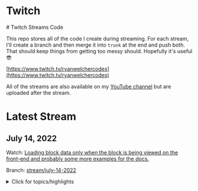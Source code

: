 <html>
	<head></head>
	<body>
		<main>
			<h1>Twitch</h1>
		</main>
	</body>
</html>
# Twitch Streams Code

This repo stores all of the code I create during streaming. For each stream, I'll create a branch and then merge it into `trunk` at the end and push both. That should keep things from getting too messy should. Hopefully it's useful 😎

[https://www.twitch.tv/ryanwelchercodes](https://www.twitch.tv/ryanwelchercodes)

All of the streams are also available on my [YouTube channel](https://www.youtube.com/channel/UC_kRIqFHtN8ccB_mTmHyGDg) but are uploaded after the stream.

# Latest Stream

## July 14, 2022

Watch: [Loading block data only when the block is being viewed on the front-end and probably some more examples for the docs.](https://www.twitch.tv/videos/1531582616)

Branch: [stream/july-14-2022](https://github.com/ryanwelcher/twitch/tree/stream/july-14-2022)

<details>
<summary>Click for topics/highlights</summary>

-   Set up a dynamic block to use `viewScript` in order to load a JavaScript file on the FE.
-   Worked with IntersectionObserver to do some fun things
-   Learned a lot about useEffect.

# 2022

<details>
<summary>Testing the configuration options for the @wordpress/scripts package and then creating code examples for the Block Editor handbook docs.</summary>

-   Date: June 23, 2022
-   [Watch on YouTube](https://www.youtube.com/watch?v=UOiWgbK546Q)

-   Topics/Highlights:
-   Quick look at the @wordpress/scripts package documentation.
-   Plugin scaffold overview.
-   Default scripts package setup.
-   Set up for having multiple blocks.
-   Using a custom directory name instead of src.
-   Customizing the output directory.
-   Configuring the build process to detect blocks and using custom entry points.
-   Using the viewScript property in block.json to load a script on the front end only.
-   Using the viewScript property with a dynamic block.
</details>

<details>
<summary>Reviewing changes to the @wordpress/scripts package and trying out Thunks for the first time!</summary>

-   Date: May 12, 2022
-   [Watch on YouTube](https://www.youtube.com/watch?v=SjaBjNmewPQ)

-   Topics/Highlights:
-   Demonstrated how the `@wordpress/scripts` package handles multiple blocks natively
-   Talked about use the `--webpack-src-dir` flag to set a custom directory name for your blocks
-   Used the `--webpack-copy-php` flag to copy `.php` to the build directory.
-   Converted the data store for our prepublish checklist to use thunks. **Note: We has to use the `__experimentalUseThunks: true` option but it looks like thunks will [be enabled by default in WordPress 6.0](https://github.com/WordPress/gutenberg/pull/38853)**
</details>

<details>
<summary>Creating a custom admin screen using Gutenberg packages and components. Part 4</summary>

-   Date: Apr 21, 2022
-   [Watch on Twitch](https://www.twitch.tv/videos/1462692195)

-   Topics/Highlights:
_ Briefly discussed [Thunks in Wordpress](https://developer.wordpress.org/block-editor/how-to-guides/thunks/)
_ Completed the datastore.
_ Created the plugin to be loaded into the post editor
_ Integrated the datastore with our plugin \* Used `<PluginDocumentSettingPanel/>` to provide the user with feedback.
</details>

<details>
<summary>Creating a custom admin screen using Gutenberg packages and components. Part 3</summary>

-   Date: Apr 14, 2022
-   [Watch on Twitch](https://www.twitch.tv/videos/1455719593)

-   Topics/Highlights:
_ Fought with state any my datastore. REALLY need to figure out how controls work.🤦‍♂️
_ Added user preferences for the panel toggle state \* Abstracted out a new component for creating settings sections.
</details>

<details>
<summary>Creating a custom admin screen using Gutenberg packages and components. Part 2</summary>

-   Date: Apr 7, 2022
-   [Watch on YouTube](https://www.youtube.com/watch?v=NcLCZxbuwY0)

-   Topics/Highlights:
_ Remove the tabs for a better UI
_ Create a custom datastore for our settings \* Continued to work on the `<WordCount/>` and `<FeaturedImage/>`
</details>

<details>
<summary>Creating a custom admin screen using Gutenberg packages and components. Part 1</summary>

-   Date: Mar 31, 2022
-   [Watch on YouTube](https://www.youtube.com/watch?v=HjLZ4LkRcKo)

-   Topics/Highlights:
_ Registered a new admin page for the plugin settings page.
_ Used `render` from the `@wordpress/element` package to render our basic settings page.
_ Messed around with the `<TabPanel />` component to manage the different sections of the page.
_ Learned a great trick to enqueue the matching CSS for any package we reference.
_ Set up a new option to save our data.
_ Used `getEntityProp` hook to access our setting. \* Learned that although we can set the value of the option using the hook in state, we have to also used `saveEditedEntityRecord` to persist the change in the database.
</details>

<details>
<summary>Integrating a custom post type into Gutenberg and Full Site Editing</summary>

-   Date: Mar 3, 2022
-   [Watch on YouTube](https://www.youtube.com/watch?v=vr3wgD9IZRA)

-   Topics/Highlights:
_ Scaffolding the plugin using the @wordpress/create-block
_ Registering the custom post type.
_ Registering some post meta ( custom fields )
_ Creating a custom document settings panel to manage the post meta.
_ Creating a separate build process for our panel.
_ Manually enqueueing the assets for our panel.
_ Restricting the JavaScript to only load for the custom post type.
_ Registering the plugin for our panel.
_ Accessing the post meta with the useEntityProp hook.
_ Adding the DatePicker and TextControl controls to our panel.
_ Registering the block to display our post meta.
_ Adding a block template to our custom post type
_ Adding templates to a block theme for our custom post type
_ Updating the archive template in the Site Editor
</details>

<details>
<summary>Getting started contributing to Gutenberg and creating a PR for the create-block package.</summary>

-   Date: Mar 24, 2022
-   [Watch on YouTube](https://www.youtube.com/watch?v=2AeX-1qeA_g)

-   Topics/Highlights:
_ There is no code for this stream in the repo.
_ We talk about getting set up locally for contributing to Gutenberg.
_ We walked through creating a new issue for our feature - [#39722](https://github.com/WordPress/gutenberg/issues/39722)
_ We added the `npmDevDependencies` template variable to the `@wordpress/create-block` package
_ We walked through creating a pull request for our changes - [#39723](https://github.com/WordPress/gutenberg/pull/39723)
_ We got it merged! Huge props to @dgwyer for the suggestion and getting co-contributor credit on the changes!
</details>

<details>
<summary>Looking at block deprecation strategies.</summary>

-   Date: Feb 17, 2022
-   [Watch on YouTube](https://www.youtube.com/watch?v=BWXcQEbVSx8)
-   [Branch](https://github.com/ryanwelcher/twitch/tree/stream/feb-17-2022)

-   Topics/Highlights:
_ We talk about using deprecations for static blocks.
_ We learn how to convert a static block to a dynamic one
</details>

<details>
<summary>Creating a Block Based Theme with Daisy Olsen. Part 3.</summary>
* Date: Feb 10, 2022
* [Watch on YouTube](https://www.youtube.com/watch?v=kmbiQ6TsYd0)
* [Branch](https://github.com/ryanwelcher/twitch/tree/stream/feb-10-2022)

-   Topics/Highlights:
_ Final stream with Daisy 😞
_ We create a single post with a sidebar
_ We create a 404 page
_ Demo the upcoming style pattern changes
</details>

<details>
<summary>Looking at Block locking, create-block, and script packages updates.</summary>

-   Date: Feb 3, 2022
-   [Watch on YouTube](https://www.youtube.com/watch?v=kmbiQ6TsYd0)
-   [Branch](https://github.com/ryanwelcher/twitch/tree/stream/feb-3-2022)

-   Topics/Highlights:
_ Demo'd block-level locking using this [repo/plugin.](https://github.com/ryanwelcher/gutenberg-block-level-locking)
_ Demo'd how `@wordpress/scripts` now supports multiple blocks by default.
_ Went through the updates to the `@wordpress/create-block` package.
_ Create a template for the `@wordpress/create-block` package for Dynamic blocks. \* Published the template to [npm.](https://www.npmjs.com/package/@ryanwelcher/dynamic-block-template)
</details>

<details>
<summary>Converting a widget to a custom block. Part 2</summary>

-   Date: Jan 27, 2022
-   [Watch on YouTube](https://www.youtube.com/watch?v=3E4pcubPkEo&t=2s)
-   [Branch](https://github.com/ryanwelcher/twitch/tree/stream/jan-27-2022)

-   Topics/Highlights:
_ Used the `useEffect` and `useState` hooks
_ Added caching for the front end via the [Transient API](https://developer.wordpress.org/apis/handbook/transients/)
</details>

<details>
<summary>Converting a widget to a custom block. Part 1</summary>

-   Date: Jan 20, 2022
-   [Watch on YouTube](https://www.youtube.com/watch?v=ls1_XTfQJmg)
-   [Branch](https://github.com/ryanwelcher/twitch/tree/stream/jan-20-2022)

-   Topics/Highlights:
_ Daisy was feeling under the weather so we switched topics
_ Explored an existing widget to convert into a blocks
_ Scaffolded the files with the `@wordpress/create-block` package
_ Started with retrieving Gutenberg props via their [API](https://docs.github.com/en/rest/reference/commits). \* Created the attributes and controls to manage the params for the query
</details>

<details>
<summary>Creating a block-based theme part 2</summary>

-   Date: Jan 13, 2022
-   [Watch on YouTube](https://www.youtube.com/watch?v=NX_7P2lvuwU)
-   [Branch](https://github.com/ryanwelcher/twitch/tree/stream/jan-13-2022)

-   Topics/Highlights:
_ Joined by Daisy Olsen
_ Created a header.html and footer.html template parts
_ Discovered an issue with the Navigation block that has [already been fixed](https://github.com/WordPress/gutenberg/pull/37718) and will be released with the next version of the Gutenberg plugin.
_ Defined a custom gradient in theme.json
</details>

<details>
<summary>Creating a block-based theme part 1</summary>

-   Date: Jan 6, 2022
-   [Watch on YouTube](https://www.youtube.com/watch?v=NX_7P2lvuwU)
-   [Branch](https://github.com/ryanwelcher/twitch/tree/stream/jan-6-2022)

-   Topics/Highlights:
_ Joined by Daisy Olsen
_ Went through how Block Based Themes are structure by examining the TwentyTwentyTwo theme
_ Started creating a theme from scratch
_ Created a couple of templates \* Used theme.json to define some settings and styles.
</details>

# 2021

<details>
<summary>First steam! Let's mess with some custom blocks</summary>

-   Date: Sept 17, 2021
-   [Watch on YouTube](https://www.youtube.com/watch?v=riqDs7nBMGg)
-   [Branch](https://github.com/ryanwelcher/twitch/tree/stream/sept-17-2021)

-   Topics/Highlights:
_ We talked about creating blocks from scratch using [`@wordpress/scripts`](https://developer.wordpress.org/block-editor/reference-guides/packages/packages-scripts/)
_ Demonstrated the differences between Dynamic and Static blocks
_ Showed how to save attributes in a block.
_ Used the [`@wordpress/create-block](https://developer.wordpress.org/block-editor/reference-guides/packages/packages-create-block/) package to scaffold a new block. 🔥🔥🔥🔥
_ Talked about using how to get multiple blocks in a plugin ( code was never completed)
_ Audio issues 😞
_ Ryan not able to type while people watch ( recurring theme...)
_ Worked with `getEntityRecords`, `isResolving`, and `invalidateResolver` to display posts in the Block Editor. Inspired by [this blog post](https://ryanwelcher.com/2021/08/requesting-data-in-gutenberg-with-getentityrecords/).
</details>

<details>
<summary>Updating the block examples at https://github.com/WordPress/gutenberg-examples</summary>

-   Date: Sept 23, 2021
-   [Watch on YouTube](https://www.youtube.com/watch?v=-Twnr1oFnJQ)
-   [Branch](https://github.com/ryanwelcher/twitch/tree/stream/sept-23-2021)

-   Topics/Highlights:
_ No code in this repos, as we updated some of the blocks in the [Gutenberg Examples](https://github.com/WordPress/gutenberg-examples) repo.
_ Discussed that if a block isn't using [`@wordpress/scripts`](https://developer.wordpress.org/block-editor/reference-guides/packages/packages-scripts/) for a build process, that we need to manually add the `index.asset.php` file. \* Figured out how the useBlockProps hook worked when passing items. Thanks to everyone who helped on that one!
</details>

<details>
<summary>Converting a shortcode to a custom block</summary>

-   Date: Sept 30, 2021
-   [Watch on YouTube](https://www.youtube.com/watch?v=mVuGLI9kbcc)
-   [Branch]((https://github.com/ryanwelcher/twitch/tree/stream/sept-30-2021)

-   Topics/Highlights:
    -   Talked about custom entry points when using `@wordpress/scripts`
    -   Converted a shortcode to a custom block.
    -   Learned that Transforms are very confusing and the docs aren't that helpful.
    -   Ryan's first day with JS `for` loops and React 🤦‍♂️

</details>

<details>
<summary>Creating a plugin with @wordpress/create-blocks that has multiple blocks</summary>

-   Date: Oct 7, 2021
-   [Watch on YouTube](https://www.youtube.com/watch?v=lwXXckW3dT0)
-   [Branch](https://github.com/ryanwelcher/twitch/tree/stream/oct-7-2021)

-   Topics/Highlights:
    -   Used the @wordpress/create-block package to scaffold a new plugin with a single block.
    -   Restructured the plugin to allow for registering multiple blocks.
    -   Added a custom `webpack.config.js` to set up one entry point per block.
    -   Demo'd a custom template that uses the same structure: `npx @wordpress/create-block --template @ryanwelcher/multiple-blocks-template`.
    -   https://www.npmjs.com/package/@ryanwelcher/multiple-blocks-template

</details>

<details>
<summary>Creating an accordion block that uses the InnerBlock component</summary>

-   Date: Oct 14, 2021
-   [Watch on YouTube](https://www.youtube.com/watch?v=ZjYgdf6RKPU)
-   [Branch](https://github.com/ryanwelcher/twitch/tree/stream/oct-14-2021)

-   Topics/Highlights:
    -   Used the @wordpress/create-block along with the my `@ryanwelcher/multiple-blocks-template` to setup the plugin.

</details>

<details>
<summary>Building a pre-publish checklist plugin for Gutenberg</summary>

-   Date: Oct 21, 2021
-   [Watch on YouTube](https://www.youtube.com/watch?v=ZHmiI1p26Vc)
-   [Branch](https://github.com/ryanwelcher/twitch/tree/stream/oct-21-2021)

-   Topics/Highlights:
_ Inspired by [this WordPress Stack Exchange question](https://wordpress.stackexchange.com/questions/339138/add-pre-publish-conditions-to-the-block-editor/) and [this article by Rich Tabor](https://richtabor.com/gutenberg-publishing-checklist/)
_ Introduced [registerPlugin](https://developer.wordpress.org/block-editor/reference-guides/packages/packages-plugins/) and some of the [slots available in Gutenberg](https://developer.wordpress.org/block-editor/reference-guides/slotfills/).
_ Learned how to disabled the Publish button
_ Added requirements for word count, having a featured image, and having at least one category selected that is not Uncategorized
</details>

<details>
<summary>The @wordpress/create-blocks package now supports local templates - let's give it a spin!</summary>

-   Date: Oct 28, 2021
-   [Watch on YouTube](https://www.youtube.com/watch?v=aH2KK-6kKCM)
-   [Branch](https://github.com/ryanwelcher/twitch/tree/stream/oct-28-2021)

-   Topics/Highlights:
_ Discussed new feature in `@wordpress/create-block` that allows using local directories for templates.
_ Created custom template to build out additional blocks.
_ Showed how the $scheme property in block.json is 🔥🔥🔥
_ Linked to great article by Marcus Kazmierczak on how to [create your own custom template](https://mkaz.blog/wordpress/make-your-own-create-block-templates/)
</details>

<details>
<summary>Adding e2e tests to blocks</summary>

-   Date: Nov 4, 2021
-   [Watch on YouTube](https://www.youtube.com/watch?v=pI1hGE3IFqc)
-   [Branch](https://github.com/ryanwelcher/twitch/tree/stream/nov-4-2021)

-   Topics/Highlights:
_ Discussed how the `@wordpress/scripts` package contains the e2e testing tools
_ Discussed how we also need `@wordpress/env` to run them.
_ Created a basic e2e test suite to test if the block was inserted and that the content was correct
_ Discussed using snapshots and the difference between `toMatchSnapshot` and `toMatchInlineSnapshot`
_ Discussed how to pre-populate the test database with content using npm [`pre` commands](https://docs.npmjs.com/cli/v7/using-npm/scripts) and the [`wp-env run` command](https://developer.wordpress.org/block-editor/reference-guides/packages/packages-env/#wp-env-run-container-command)
_ Created a test to ensure that the block saved test input by the user as the `message` attribute.
</details>

<details>
<summary>Creating a Poll block for Gutenberg. Part 1</summary>

-   Date: Nov 18, 2021
-   [Watch on YouTube](https://www.youtube.com/watch?v=G6sxo9tpRvA)
-   [Branch](https://github.com/ryanwelcher/twitch/tree/stream/nov-18-2021)

-   Topics/Highlights:
    -   Started the Poll block using an external React library ( Google Charts) to display the content.

</details>

<details>
<summary>Creating a Poll block for Gutenberg Part 2: The Poll-ening</summary>

-   Date: Nov 25, 2021
-   [Watch on YouTube](https://www.youtube.com/watch?v=Tu3QPaJOS7I)
-   [Branch](https://github.com/ryanwelcher/twitch/tree/stream/nov-24-2021)

-   Topics/Highlights:
_ Decided that I hated the approach from the last stream and moved to using InnerBlocks.
_ Used block context to pass the color from the main Poll block to the child Poll Item block. \* CSS hates me and I have removed it from my Christmas card list.
</details>

<details>
<summary>Creating a Poll block for Gutenberg Part 3: The Final Chapter</summary>

-   Date: Dec 2, 2021
-   [Watch on YouTube](https://www.youtube.com/watch?v=4bfxzdVVm1o)
-   [Branch](https://github.com/ryanwelcher/twitch/tree/stream/dec-1-2021)

-   Topics/Highlights:
_ Finished the Poll Block
_ Wrote the JavaScript to allow the voting and display to happen
_ Used `getThemeSupports()` to retrieve the color palette.
_ I learned about `mix-blend-mode` and LOVE IT. @props to floridaCoderMan 🔥🔥🔥🔥
</details>

<details>
<summary>Creating a Meme Generator block</summary>

-   Date: Dec 9, 2021
-   [Watch on YouTube](https://www.youtube.com/watch?v=9bE3J64brps)
-   [Branch](https://github.com/ryanwelcher/twitch/tree/stream/dec-9-2021)

-   Topics/Highlights:
_ Worked with the `@wordpress/create-block` package
_ Used the useEffect hook to retrieve meme data from an external API and stored it using useState
_ Leveraged the `supports` object in block.json to introduce color and font controls.
_ Leverage the `BlockControls` component to add a custom button to the block toolbar.
</details>

<details>
<summary>Expanding the Meme Generator plugin</summary>

-   Date: Dec 16, 2021
-   [Watch on YouTube](https://www.youtube.com/watch?v=fTT_ZIpU-Fk)
-   [Branch](https://github.com/ryanwelcher/twitch/tree/stream/dec-16-2021)

-   Topics/Highlights:
_ Added `TabPanel` to the existing `Placeholder` component to be able to choose being images provided by the API or from the Media Library
_ Added the ability to upload and use an image from the Media Library using the `MediaUpload` and `MediaUploadCheck` components.
_ Display the images that are associated with the current post in the same way we're showing the API images.
_ Talked about some great ways to get started with contributing to WordPress \* Happy Holidays!
</details>
